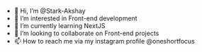 - 👋 Hi, I’m @Stark-Akshay
- 👀 I’m interested in Front-end development
- 🌱 I’m currently learning NextJS
- 💞️ I’m looking to collaborate on Front-end projects
- 📫 How to reach me via my instagram profile @oneshortfocus

<!---
Stark-Akshay/Stark-Akshay is a ✨ special ✨ repository because its `README.md` (this file) appears on your GitHub profile.
You can click the Preview link to take a look at your changes.
--->
